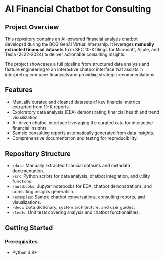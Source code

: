 # AI Financial Chatbot for Consulting

## Project Overview

This repository contains an AI-powered financial analysis chatbot developed during the BCG GenAI Virtual Internship. It leverages **manually extracted financial datasets** from SEC 10-K filings for Microsoft, Apple, and Tesla (2022-2024) to deliver actionable consulting insights.

The project showcases a full pipeline from structured data analysis and feature engineering to an interactive chatbot interface that assists in interpreting company financials and providing strategic recommendations.

## Features

- Manually curated and cleaned datasets of key financial metrics extracted from 10-K reports.
- Exploratory data analysis (EDA) demonstrating financial health and trend visualization.
- AI-driven chatbot interface leveraging the curated data for interactive financial insights.
- Sample consulting reports automatically generated from data insights.
- Comprehensive documentation and testing for reproducibility.

## Repository Structure

- `/data`: Manually extracted financial datasets and metadata documentation.
- `/src`: Python scripts for data analysis, chatbot integration, and utility functions.
- `/notebooks`: Jupyter notebooks for EDA, chatbot demonstrations, and consulting insights generation.
- `/examples`: Sample chatbot conversations, consulting reports, and visualizations.
- `/docs`: Data dictionary, system architecture, and user guides.
- `/tests`: Unit tests covering analysis and chatbot functionalities.

## Getting Started

### Prerequisites

- Python 3.8+
